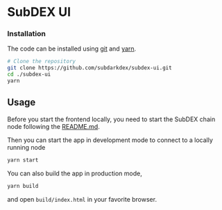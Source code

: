 # SubDEX UI

### Installation

The code can be installed using [git](https://git-scm.com/) and [yarn](https://yarnpkg.com/).

```bash
# Clone the repository
git clone https://github.com/subdarkdex/subdex-ui.git
cd ./subdex-ui
yarn
```

## Usage

Before you start the frontend locally, you need to start the SubDEX chain node following the [README.md](https://github.com/subdarkdex/subdex-chain).

Then you can start the app in development mode to connect to a locally running node

```bash
yarn start
```

You can also build the app in production mode,

```bash
yarn build
```
and open `build/index.html` in your favorite browser.
